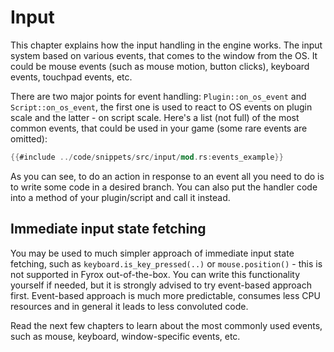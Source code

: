 # Input 

This chapter explains how the input handling in the engine works. The input system based on various events, that comes
to the window from the OS. It could be mouse events (such as mouse motion, button clicks), keyboard events, touchpad
events, etc. 

There are two major points for event handling: `Plugin::on_os_event` and `Script::on_os_event`, the first one is used
to react to OS events on plugin scale and the latter - on script scale. Here's a list (not full) of the most common
events, that could be used in your game (some rare events are omitted):

```rust
{{#include ../code/snippets/src/input/mod.rs:events_example}}
```

As you can see, to do an action in response to an event all you need to do is to write some code in a desired branch.
You can also put the handler code into a method of your plugin/script and call it instead. 

## Immediate input state fetching

You may be used to much simpler approach of immediate input state fetching, such as `keyboard.is_key_pressed(..)` or
`mouse.position()` - this is not supported in Fyrox out-of-the-box. You can write this functionality yourself if needed,
but it is strongly advised to try event-based approach first. Event-based approach is much more predictable,
consumes less CPU resources and in general it leads to less convoluted code.

Read the next few chapters to learn about the most commonly used events, such as mouse, keyboard, window-specific events,
etc.